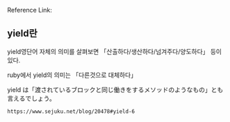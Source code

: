 Reference Link:

## yield란

yield영단어 자체의 의미를 살펴보면
「산출하다/생산하다/넘겨주다/양도하다」 등이 있다.

ruby에서 yield의 의미는 「다른것으로 대체하다」

yield は「渡されているブロックと同じ働きをするメソッドのようなもの」とも言えるでしょう。

```
https://www.sejuku.net/blog/20478#yield-6
```
